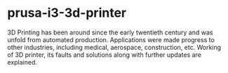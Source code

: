 # prusa-i3-3d-printer

3D Printing has been around since the early twentieth century and was unfold from automated production. 
Applications were made progress to other industries, including medical, aerospace, construction, etc. 
Working of 3D printer, its faults and solutions along with further updates are explained.
